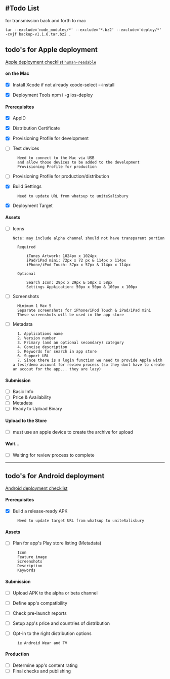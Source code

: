 #Todo List
---

for transmission back and forth to mac
```
tar --exclude='node_modules/*' --exclude='*.bz2' --exclude='deploy/*' -cvjf backup-v1.1.6.tar.bz2 .
```

## todo's for Apple deployment

[Apple deployment checklist `human-readable`](https://code.tutsplus.com/tutorials/how-to-submit-an-ios-app-to-the-app-store--mobile-16812)

#### on the Mac
- [x] Install Xcode if not already     xcode-select --install

- [x] Deployment Tools                 npm i -g ios-deploy

#### Prerequisites
- [x] AppID

- [x] Distribution Certificate

- [x] Provisioning Profile for development

- [ ] Test devices

        Need to connect to the Mac via USB
        and allow those devices to be added to the development
        Provisioning Profile for production

- [ ] Provisioning Profile for production/distribution

- [x] Build Settings

        Need to update URL from whatsup to uniteSalisbury

- [x] Deployment Target


#### Assets
- [ ] Icons

    `Note: may include alpha channel should not have transparent portion`

        Required

            iTunes Artwork: 1024px x 1024px
            iPad/iPad mini: 72px x 72 px & 114px x 114px
            iPhone/iPod Touch: 57px x 57px & 114px x 114px

        Optional

            Search Icon: 29px x 29px & 58px x 58px
            Settings Appkication: 50px x 50px & 100px x 100px

- [ ] Screenshots

        Minimum 1 Max 5
        Separate screenshots for iPhone/iPod Touch & iPad/iPad mini
        These screenshots will be used in the app store

- [ ] Metadata

        1. Applications name
        2. Version number
        3. Primary (and an optional secondary) category
        4. Concise description
        5. Keywords for search in app store
        6. Support URL
        7. Since there is a login function we need to provide Apple with a test/demo account for review process (so they dont have to create an accout for the app... they are lazy)

#### Submission
- [ ] Basic Info
- [ ] Price & Availability
- [ ] Metadata
- [ ] Ready to Upload Binary

#### Upload to the Store
- [ ] must use an apple device to create the archive for upload

#### Wait...
- [ ] Waiting for review process to complete

---
## todo's for Android deployment

[Android deployment checklist](https://developer.android.com/distribute/best-practices/launch/launch-checklist.html)

#### Prerequisites
- [x] Build a release-ready APK

        Need to update target URL from whatsup to uniteSalisbury

#### Assets
- [ ] Plan for app's Play store listing (Metadata)

        Icon
        Feature image
        Screenshots
        Description
        Keywords

#### Submission
- [ ] Upload APK to the alpha or beta channel
- [ ] Define app's compatibility
- [ ] Check pre-launch reports
- [ ] Setup app's price and countries of distribution
- [ ] Opt-in to the right distribution options

        ie Android Wear and TV

#### Production
- [ ] Determine app's content rating
- [ ] Final checks and publishing
